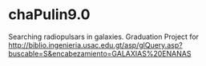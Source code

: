 chaPulin9.0
===========

Searching radiopulsars in galaxies.
Graduation Project for http://biblio.ingenieria.usac.edu.gt/asp/glQuery.asp?buscable=S&encabezamiento=GALAXIAS%20ENANAS
